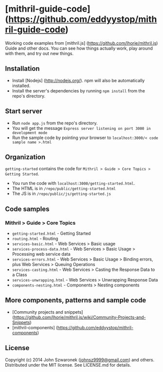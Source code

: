 # [mithril-guide-code] (https://github.com/eddyystop/mithril-guide-code)

Working code examples from 
[mithril.js] (https://github.com/lhorie/mithril.js) Guide and other docs.
You can see how things actually work, play around with them, 
and try out new things.

## Installation

* Install [Nodejs] (http://nodejs.org/). 
npm will also be automatically installed.
* Install the server's dependencies by running ```npm install``` 
from the repo's directory.

## Start server

* Run ```node app.js``` from the repo's directory.
* You will get the message 
```Express server listening on port 3000 in development mode```
* Run the sample code by pointing your browser to 
```localhost:3000/< code sample name >.html```

## Organization

```getting-started``` contains the code for 
```Mithril > Guide > Core Topics > Getting Started```.
 
* You run the code with ```localhost:3000/getting-started.html```.
* The HTML is in ```/repo/public/getting-started.html```
* The JS is in ```/repo/public/js/getting-started.js```

## Code samples

### Mithril > Guide > Core Topics 

* ```getting-started.html``` - Getting Started
* ```routing.html``` - Routing
* ```services-basic.html``` - Web Services > Basic usage
* ```services-process-data.html``` - Web Services > Basic Usage > Processing web service data
* ```services-errors.html``` - Web Services > Basic Usage > Binding errors, plus Web Services > Queuing Operations
* ```services-casting.html``` - Web Services > Casting the Response Data to a Class
* ```services-unwrapping.html``` - Web Services > Unwrapping Response Data
* ```components-nesting.html``` - Components > Nesting components

## More components, patterns and sample code

* [Community projects and snippets] 
(https://github.com/lhorie/mithril.js/wiki/Community-Projects-and-Snippets) 
* [mithril-components] (https://github.com/eddyystop/mithril-components)

## License
Copyright (c) 2014 John Szwaronek (<johnsz9999@gmail.com>) and others.
Distributed under the MIT license. See LICENSE.md for details.